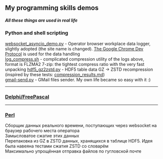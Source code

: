 ﻿## My programming skills demos

##### All these things are used in real life

### Python and shell scripting
[websocket_asyncio_demo.py](websocket_asyncio_demo.py) - Operator browser workplace data logger, slightly adopted (the site name is changed). [The Google Chrome Dev Protocol](https://chromedevtools.github.io/devtools-protocol/tot) is used for the data handling  
[log_compress.sh](log_compress.sh) - complicated compression utility of the logs above, format is FLZMA2 7-zip: the tightest compress ratio with the very fast unpacking
[hdf5_gz2zstd.py](hdf5_gz2zstd.py) - HDF5 table data GZ -> ZSTD recompression (inspired by these tests: [compression_results.md](compression_results.md))  
[gmail-send.py](gmail-send.py) - GMail files sender. My own life became so easy with it :)  
***
### [Delphi/FreePascal](fpc_demo)

***
### [Perl](perl_demo)

Сборщик данных реального времени, поступающих через websocket на браузер рабочего места оператора   
Замысловатое сжатие этих данных  
Перепаковка из GZ в ZSTD данных, хранящихся в таблице HDF5. Идея была навеяна тестами сжатия ZSTD со словарём  
Максимально упрощённая отправка файлов по гугловской почте  
